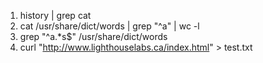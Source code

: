 1.	history | grep cat
2.	cat /usr/share/dict/words | grep "^a" | wc -l
3.	grep "^a.*s$" /usr/share/dict/words 
4.	curl "http://www.lighthouselabs.ca/index.html" > test.txt
